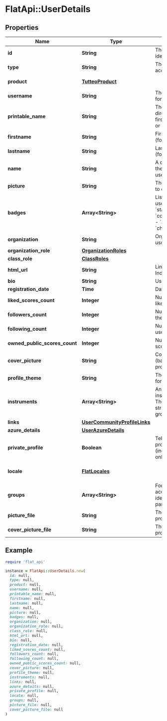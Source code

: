 # FlatApi::UserDetails

## Properties

| Name | Type | Description | Notes |
| ---- | ---- | ----------- | ----- |
| **id** | **String** | The user unique identifier |  |
| **type** | **String** | The type of user account |  |
| **product** | [**TutteoProduct**](TutteoProduct.md) |  | [default to &#39;flat&#39;] |
| **username** | **String** | The user name (unique for the organization) |  |
| **printable_name** | **String** | The name that can be directly printed (name, firstname &amp; lastname, or username) | [optional] |
| **firstname** | **String** | Firstname of the user (for education users) | [optional] |
| **lastname** | **String** | Lastname of the user (for education users) | [optional] |
| **name** | **String** | A displayable name for the user (for consumer users) | [optional] |
| **picture** | **String** | The URL of the picture to display |  |
| **badges** | **Array&lt;String&gt;** | List of badges for the user profile:  - &#x60;power&#x60; - &#x60;staff&#x60; - &#x60;composerOfTheMonth&#x60; - &#x60;ambassador&#x60; - &#x60;challenge&#x60;  | [optional] |
| **organization** | **String** | Organization ID (for Edu users only) | [optional] |
| **organization_role** | [**OrganizationRoles**](OrganizationRoles.md) |  | [optional] |
| **class_role** | [**ClassRoles**](ClassRoles.md) |  | [optional] |
| **html_url** | **String** | Link to user profile (for Indiv. users only) | [optional] |
| **bio** | **String** | User&#39;s biography | [optional] |
| **registration_date** | **Time** | Date the user signed up | [optional] |
| **liked_scores_count** | **Integer** | Number of the scores liked by the user | [optional] |
| **followers_count** | **Integer** | Number of followers the user have | [optional] |
| **following_count** | **Integer** | Number of people the user follow | [optional] |
| **owned_public_scores_count** | **Integer** | Number of public scores the user have | [optional] |
| **cover_picture** | **String** | Cover picture (backgroud) for the profile | [optional] |
| **profile_theme** | **String** | Theme (background) for the profile | [optional] |
| **instruments** | **Array&lt;String&gt;** | An array of the instrument identifiers. The format of the strings is &#x60;{instrument-group}.{instrument-id}&#x60;.  | [optional] |
| **links** | [**UserCommunityProfileLinks**](UserCommunityProfileLinks.md) |  | [optional] |
| **azure_details** | [**UserAzureDetails**](UserAzureDetails.md) |  | [optional] |
| **private_profile** | **Boolean** | Tell either this user profile is private or not (individual accounts only) | [optional] |
| **locale** | [**FlatLocales**](FlatLocales.md) |  | [optional][default to &#39;en&#39;] |
| **groups** | **Array&lt;String&gt;** | For Flat for Education accounts, list of Group identifiers the user is part of. | [optional] |
| **picture_file** | **String** | The ID of the user profile picture | [optional] |
| **cover_picture_file** | **String** | The ID of the user profile cover picture | [optional] |

## Example

```ruby
require 'flat_api'

instance = FlatApi::UserDetails.new(
  id: null,
  type: null,
  product: null,
  username: null,
  printable_name: null,
  firstname: null,
  lastname: null,
  name: null,
  picture: null,
  badges: null,
  organization: null,
  organization_role: null,
  class_role: null,
  html_url: null,
  bio: null,
  registration_date: null,
  liked_scores_count: null,
  followers_count: null,
  following_count: null,
  owned_public_scores_count: null,
  cover_picture: null,
  profile_theme: null,
  instruments: null,
  links: null,
  azure_details: null,
  private_profile: null,
  locale: null,
  groups: null,
  picture_file: null,
  cover_picture_file: null
)
```

